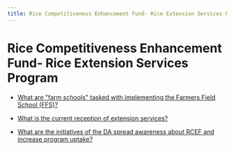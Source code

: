 ```yaml
---
title: Rice Competitiveness Enhancement Fund- Rice Extension Services Program
---
```


# Rice Competitiveness Enhancement Fund- Rice Extension Services Program


 - [What are "farm schools" tasked with implementing the Farmers Field School (FFS)?](/rice-competitiveness-enhancement-fund/rice-competitiveness-enhancement-fund-rice-extension-services-program/what-are-farm-schools-tasked-with-implementing-the-farmers-field-school-ffs)
    
 - [What is the current reception of extension services?](/rice-competitiveness-enhancement-fund/rice-competitiveness-enhancement-fund-rice-extension-services-program/what-is-the-current-reception-of-extension-services)
    
 - [What are the initiatives of the DA spread awareness about RCEF and increase program uptake?](/rice-competitiveness-enhancement-fund/rice-competitiveness-enhancement-fund-rice-extension-services-program/what-are-the-initiatives-of-the-da-spread-awareness-about-rcef-and-increase-program-uptake)
    
